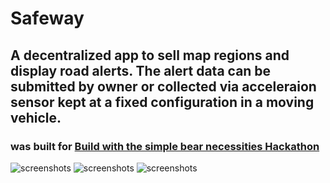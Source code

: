 # Safeway 
## A decentralized app to sell map regions and display road alerts. The alert data can be submitted by owner or collected via acceleraion sensor kept at a fixed configuration in a moving vehicle.



### was built for [Build with the simple bear necessities Hackathon](https://moonbeam.hackerearth.com/challenges/hackathon/moonbeam-hackathon-2)



![screenshots](https://i.ibb.co/G5szzpW/Screenshot-20230705-053246.png) 
![screenshots](https://i.ibb.co/ScMsns2/Screenshot-20230705-053235.png) 
![screenshots](https://i.ibb.co/0Z98SjM/Screenshot-20230705-053224.png) 
